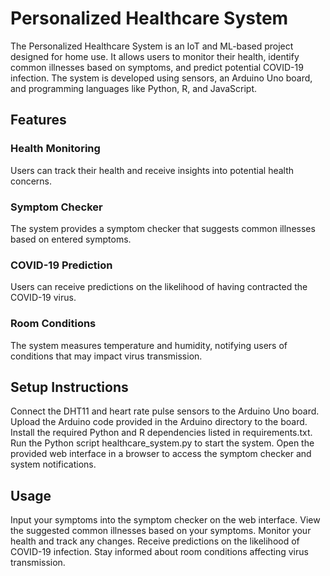 <H1> Personalized Healthcare System </H1>

The Personalized Healthcare System is an IoT and ML-based project designed for home use. It allows users to monitor their health, identify common illnesses based on symptoms, and predict potential COVID-19 infection. The system is developed using sensors, an Arduino Uno board, and programming languages like Python, R, and JavaScript.

<H2>Features</H2>
<H3>Health Monitoring</H3> Users can track their health and receive insights into potential health concerns.
<H3>Symptom Checker</H3> The system provides a symptom checker that suggests common illnesses based on entered symptoms.
<H3>COVID-19 Prediction</H3> Users can receive predictions on the likelihood of having contracted the COVID-19 virus.
<H3>Room Conditions</H3> The system measures temperature and humidity, notifying users of conditions that may impact virus transmission.
<H2>Setup Instructions</H2>
Connect the DHT11 and heart rate pulse sensors to the Arduino Uno board.
Upload the Arduino code provided in the Arduino directory to the board.
Install the required Python and R dependencies listed in requirements.txt.
Run the Python script healthcare_system.py to start the system.
Open the provided web interface in a browser to access the symptom checker and system notifications.
<H2>Usage</H2>
Input your symptoms into the symptom checker on the web interface.
View the suggested common illnesses based on your symptoms.
Monitor your health and track any changes.
Receive predictions on the likelihood of COVID-19 infection.
Stay informed about room conditions affecting virus transmission.
